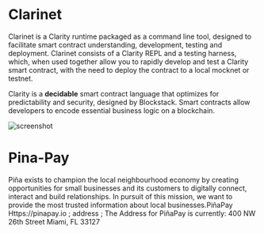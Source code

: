 # Clarinet

Clarinet is a Clarity runtime packaged as a command line tool, designed to facilitate smart contract understanding,
development, testing and deployment. Clarinet consists of a Clarity REPL and a testing harness, which, when used
together allow you to rapidly develop and test a Clarity smart contract, with the need to deploy the contract to a local
mocknet or testnet.

Clarity is a **decidable** smart contract language that optimizes for predictability and security, designed by
Blockstack. Smart contracts allow developers to encode essential business logic on a blockchain.

![screenshot](docs/images/demo.gif)

# Pina-Pay
Piña exists to champion the local neighbourhood economy by creating opportunities for small businesses and its customers to digitally connect, interact and build relationships.   In pursuit of this mission, we want to provide the most trusted information about local businesses.PiñaPay Https://pinapay.io ; address ;
The Address for PiñaPay is currently:
400 NW 26th Street
Miami, FL 33127
